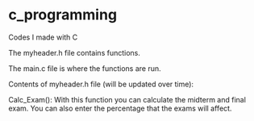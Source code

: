# c_programming
Codes I made with C

The myheader.h file contains functions.

The main.c file is where the functions are run.

Contents of myheader.h file (will be updated over time):

Calc_Exam():
With this function you can calculate the midterm and final exam. You can also enter the percentage that the exams will affect.

